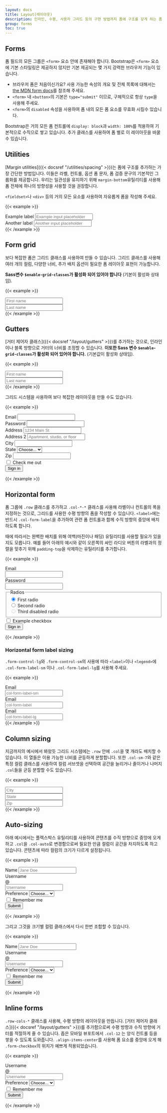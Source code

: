 ```yaml
---
layout: docs
title: Layout(레이아웃)
description: 인라인, 수평, 사용자 그리드 등의 구현 방법까지 폼에 구조를 갖게 하는 폼 레이아웃 옵션을 준비하고 있습니다.
group: forms
toc: true
---
```


## Forms

폼 필드의 모든 그룹은 `<form>` 요소 안에 존재해야 합니다. Bootstrap은 `<form>` 요소에 기본 스타일링은 제공하지 않지만 기본 제공되는 몇 가지 강력한 브라우저 기능이 있습니다.

- 브라우저 폼은 처음이신가요? 사용 가능한 속성의 개요 및 전체 목록에 대해서는 [the MDN form docs](https://developer.mozilla.org/en-US/docs/Web/HTML/Element/form)를 참조해 주세요.
- `<form>` 내 `<button>`의 기본은 `type="submit"` 이므로, 구체적으로 항상 `type`을 사용해 주세요.
- `<form>`의 `disabled` 속성을 사용하여 폼 내의 모든 폼 요소를 무효화 시킬수 있습니다.

Bootstrap은 거의 모든 폼 컨트롤에 `display: block`과 `width: 100%`를 적용하여 기본적으로 수직으로 쌓고 있습니다. 추가 클래스를 사용하여 폼 별로 이 레이아웃을 바꿀 수 있습니다.

## Utilities

[Margin utilities]({{< docsref "/utilities/spacing" >}})는 폼에 구조를 추가하는 가장 간단한 방법입니다. 이들은 라벨, 컨트롤, 옵션 폼 문자, 폼 검증 문구의 기본적인 그룹화를 제공합니다. 우리는 일관성을 유지하기 위해 `margin-bottom`유틸리티를 사용해 폼 전체에 하나의 방향성을 사용할 것을 권장합니다.

`<fieldset>`나 `<div>` 등의 거의 모든 요소를 사용하여 자유롭게 폼을 작성해 주세요.

{{< example >}}
<div class="mb-3">
  <label for="formGroupExampleInput" class="form-label">Example label</label>
  <input type="text" class="form-control" id="formGroupExampleInput" placeholder="Example input placeholder">
</div>
<div class="mb-3">
  <label for="formGroupExampleInput2" class="form-label">Another label</label>
  <input type="text" class="form-control" id="formGroupExampleInput2" placeholder="Another input placeholder">
</div>
{{< /example >}}

## Form grid

보다 복잡한 폼은 그리드 클래스를 사용하여 만들 수 있습니다. 그리드 클래스를 사용해 여러 개의 컬럼, 다양한 너비, 추가 배치 옵션이 필요한 폼 레이아웃 표현이 가능합니다.

**Sass변수 `$enable-grid-classes`가 활성화 되어 있어야 합니다** (기본이 활성화 상태임).

{{< example >}}
<div class="row">
  <div class="col">
    <input type="text" class="form-control" placeholder="First name" aria-label="First name">
  </div>
  <div class="col">
    <input type="text" class="form-control" placeholder="Last name" aria-label="Last name">
  </div>
</div>
{{< /example >}}

## Gutters

[거터 제어자 클래스]({{< docsref "/layout/gutters" >}})를 추가하는 것으로, 인라인이나 블록 방향으로 거터의 너비를 조정할 수 있습니다. **이또한 Sass 변수 `$enable-grid-classes`가 활성화 되어 있어야 합니다.** (기본값이 활성화 상태임).

{{< example >}}
<div class="row g-3">
  <div class="col">
    <input type="text" class="form-control" placeholder="First name" aria-label="First name">
  </div>
  <div class="col">
    <input type="text" class="form-control" placeholder="Last name" aria-label="Last name">
  </div>
</div>
{{< /example >}}

그리드 시스템을 사용하여 보다 복잡한 레이아웃을 만들 수도 있습니다.

{{< example >}}
<form class="row g-3">
  <div class="col-md-6">
    <label for="inputEmail4" class="form-label">Email</label>
    <input type="email" class="form-control" id="inputEmail4">
  </div>
  <div class="col-md-6">
    <label for="inputPassword4" class="form-label">Password</label>
    <input type="password" class="form-control" id="inputPassword4">
  </div>
  <div class="col-12">
    <label for="inputAddress" class="form-label">Address</label>
    <input type="text" class="form-control" id="inputAddress" placeholder="1234 Main St">
  </div>
  <div class="col-12">
    <label for="inputAddress2" class="form-label">Address 2</label>
    <input type="text" class="form-control" id="inputAddress2" placeholder="Apartment, studio, or floor">
  </div>
  <div class="col-md-6">
    <label for="inputCity" class="form-label">City</label>
    <input type="text" class="form-control" id="inputCity">
  </div>
  <div class="col-md-4">
    <label for="inputState" class="form-label">State</label>
    <select id="inputState" class="form-select">
      <option selected>Choose...</option>
      <option>...</option>
    </select>
  </div>
  <div class="col-md-2">
    <label for="inputZip" class="form-label">Zip</label>
    <input type="text" class="form-control" id="inputZip">
  </div>
  <div class="col-12">
    <div class="form-check">
      <input class="form-check-input" type="checkbox" id="gridCheck">
      <label class="form-check-label" for="gridCheck">
        Check me out
      </label>
    </div>
  </div>
  <div class="col-12">
    <button type="submit" class="btn btn-primary">Sign in</button>
  </div>
</form>
{{< /example >}}

## Horizontal form

폼 그룹에 `.row` 클래스를 추가하고 `.col-*-*` 클래스를 사용해 라벨이나 컨트롤의 폭을 지정하는 것으로, 그리드를 사용한 수평 방향의 폼을 작성할 수 있습니다. `<label>`에는 반드시 `.col-form-label`을 추가하여 관련 폼 컨트롤과 함께 수직 방향의 중앙에 배치하도록 합니다.

때에 따라서는 완벽한 배치를 위해 여백(마진이나 패딩) 유틸리티를 사용할 필요가 있을지도 모릅니다. 예를 들어 아래의 예시와 같이 오른쪽의 싸인 라디오 버튼의 라벨과의 정렬을 맞추기 위해 `padding-top`을 삭제하는 유틸리티를 추가합니다.

{{< example >}}
<form>
  <div class="row mb-3">
    <label for="inputEmail3" class="col-sm-2 col-form-label">Email</label>
    <div class="col-sm-10">
      <input type="email" class="form-control" id="inputEmail3">
    </div>
  </div>
  <div class="row mb-3">
    <label for="inputPassword3" class="col-sm-2 col-form-label">Password</label>
    <div class="col-sm-10">
      <input type="password" class="form-control" id="inputPassword3">
    </div>
  </div>
  <fieldset class="row mb-3">
    <legend class="col-form-label col-sm-2 pt-0">Radios</legend>
    <div class="col-sm-10">
      <div class="form-check">
        <input class="form-check-input" type="radio" name="gridRadios" id="gridRadios1" value="option1" checked>
        <label class="form-check-label" for="gridRadios1">
          First radio
        </label>
      </div>
      <div class="form-check">
        <input class="form-check-input" type="radio" name="gridRadios" id="gridRadios2" value="option2">
        <label class="form-check-label" for="gridRadios2">
          Second radio
        </label>
      </div>
      <div class="form-check disabled">
        <input class="form-check-input" type="radio" name="gridRadios" id="gridRadios3" value="option3" disabled>
        <label class="form-check-label" for="gridRadios3">
          Third disabled radio
        </label>
      </div>
    </div>
  </fieldset>
  <div class="row mb-3">
    <div class="col-sm-10 offset-sm-2">
      <div class="form-check">
        <input class="form-check-input" type="checkbox" id="gridCheck1">
        <label class="form-check-label" for="gridCheck1">
          Example checkbox
        </label>
      </div>
    </div>
  </div>
  <button type="submit" class="btn btn-primary">Sign in</button>
</form>
{{< /example >}}

### Horizontal form label sizing

`.form-control-lg`와 `.form-control-sm`의 사용에 따라 `<label>`이나 `<legend>`에 `.col-form-label-sm` 이나 `.col-form-label-lg`를 사용해 주세요.

{{< example >}}
<div class="row mb-3">
  <label for="colFormLabelSm" class="col-sm-2 col-form-label col-form-label-sm">Email</label>
  <div class="col-sm-10">
    <input type="email" class="form-control form-control-sm" id="colFormLabelSm" placeholder="col-form-label-sm">
  </div>
</div>
<div class="row mb-3">
  <label for="colFormLabel" class="col-sm-2 col-form-label">Email</label>
  <div class="col-sm-10">
    <input type="email" class="form-control" id="colFormLabel" placeholder="col-form-label">
  </div>
</div>
<div class="row">
  <label for="colFormLabelLg" class="col-sm-2 col-form-label col-form-label-lg">Email</label>
  <div class="col-sm-10">
    <input type="email" class="form-control form-control-lg" id="colFormLabelLg" placeholder="col-form-label-lg">
  </div>
</div>
{{< /example >}}

## Column sizing

지금까지의 예시에서 봐왔듯 그리드 시스템에는 `.row` 안에 `.col`을 몇 개라도 배치할 수 있습니다. 이 열들은 이용 가능한 너비를 균등하게 분할합니다. 또한 `.col-sm-7`와 같은 특정 컬럼 클래스를 사용하여 컬럼 서브셋을 선택하여 공간을 늘리거나 줄이거나 나머지 `.col`들을 균등 분할할 수도 있습니다.

{{< example >}}
<div class="row g-3">
  <div class="col-sm-7">
    <input type="text" class="form-control" placeholder="City" aria-label="City">
  </div>
  <div class="col-sm">
    <input type="text" class="form-control" placeholder="State" aria-label="State">
  </div>
  <div class="col-sm">
    <input type="text" class="form-control" placeholder="Zip" aria-label="Zip">
  </div>
</div>
{{< /example >}}

## Auto-sizing

아래 예시에서는 플렉스박스 유틸리티를 사용하여 콘텐츠를 수직 방향으로 중앙에 오게 하고 `.col`을 `.col-auto`로 변경함으로써 필요한 만큼 컬럼이 공간을 차지하도록 하고 있습니다. 콘텐츠에 따라 컬럼의 크기가 다르게 설정됩니다.

{{< example >}}
<form class="row gy-2 gx-3 align-items-center">
  <div class="col-auto">
    <label class="visually-hidden" for="autoSizingInput">Name</label>
    <input type="text" class="form-control" id="autoSizingInput" placeholder="Jane Doe">
  </div>
  <div class="col-auto">
    <label class="visually-hidden" for="autoSizingInputGroup">Username</label>
    <div class="input-group">
      <div class="input-group-text">@</div>
      <input type="text" class="form-control" id="autoSizingInputGroup" placeholder="Username">
    </div>
  </div>
  <div class="col-auto">
    <label class="visually-hidden" for="autoSizingSelect">Preference</label>
    <select class="form-select" id="autoSizingSelect">
      <option selected>Choose...</option>
      <option value="1">One</option>
      <option value="2">Two</option>
      <option value="3">Three</option>
    </select>
  </div>
  <div class="col-auto">
    <div class="form-check">
      <input class="form-check-input" type="checkbox" id="autoSizingCheck">
      <label class="form-check-label" for="autoSizingCheck">
        Remember me
      </label>
    </div>
  </div>
  <div class="col-auto">
    <button type="submit" class="btn btn-primary">Submit</button>
  </div>
</form>
{{< /example >}}

그리고 그것을 크기별 컬럼 클래스에서 다시 한번 조합할 수 있습니다.

{{< example >}}
<form class="row gx-3 gy-2 align-items-center">
  <div class="col-sm-3">
    <label class="visually-hidden" for="specificSizeInputName">Name</label>
    <input type="text" class="form-control" id="specificSizeInputName" placeholder="Jane Doe">
  </div>
  <div class="col-sm-3">
    <label class="visually-hidden" for="specificSizeInputGroupUsername">Username</label>
    <div class="input-group">
      <div class="input-group-text">@</div>
      <input type="text" class="form-control" id="specificSizeInputGroupUsername" placeholder="Username">
    </div>
  </div>
  <div class="col-sm-3">
    <label class="visually-hidden" for="specificSizeSelect">Preference</label>
    <select class="form-select" id="specificSizeSelect">
      <option selected>Choose...</option>
      <option value="1">One</option>
      <option value="2">Two</option>
      <option value="3">Three</option>
    </select>
  </div>
  <div class="col-auto">
    <div class="form-check">
      <input class="form-check-input" type="checkbox" id="autoSizingCheck2">
      <label class="form-check-label" for="autoSizingCheck2">
        Remember me
      </label>
    </div>
  </div>
  <div class="col-auto">
    <button type="submit" class="btn btn-primary">Submit</button>
  </div>
</form>
{{< /example >}}

## Inline forms

`.row-cols-*` 클래스를 사용해, 수평 방향의 레이아웃을 만듭니다. [거터 제어자 클래스]({{< docsref "/layout/gutters" >}})를 추가함으로써 수평 방향과 수직 방향에 거터를 적절하게 줄 수 있습니다. 좁은 모바일 뷰포트에서 `.col-12` 는 양식 컨트롤 등을 쌓을 수 있도록 도와줍니다. `.align-items-center`를 사용해 폼 요소를 중앙에 오게 해 `.form-checkbox`의 위치가 예쁘게 적용되었습니다.

{{< example >}}
<form class="row row-cols-lg-auto g-3 align-items-center">
  <div class="col-12">
    <label class="visually-hidden" for="inlineFormInputGroupUsername">Username</label>
    <div class="input-group">
      <div class="input-group-text">@</div>
      <input type="text" class="form-control" id="inlineFormInputGroupUsername" placeholder="Username">
    </div>
  </div>

  <div class="col-12">
    <label class="visually-hidden" for="inlineFormSelectPref">Preference</label>
    <select class="form-select" id="inlineFormSelectPref">
      <option selected>Choose...</option>
      <option value="1">One</option>
      <option value="2">Two</option>
      <option value="3">Three</option>
    </select>
  </div>

  <div class="col-12">
    <div class="form-check">
      <input class="form-check-input" type="checkbox" id="inlineFormCheck">
      <label class="form-check-label" for="inlineFormCheck">
        Remember me
      </label>
    </div>
  </div>

  <div class="col-12">
    <button type="submit" class="btn btn-primary">Submit</button>
  </div>
</form>
{{< /example >}}
